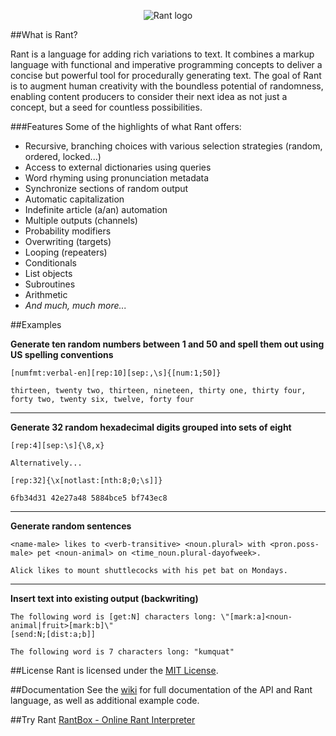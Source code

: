 <p align="center">
<img src="http://i.imgur.com/cDFy2w7.png" alt="Rant logo"></img>
</p>

##What is Rant?

Rant is a language for adding rich variations to text. It combines a markup language with functional and imperative programming concepts to deliver a concise but powerful tool for procedurally generating text. The goal of Rant is to augment human creativity with the boundless potential of randomness, enabling content producers to consider their next idea as not just a concept, but a seed for countless possibilities.

###Features
Some of the highlights of what Rant offers:

* Recursive, branching choices with various selection strategies (random, ordered, locked...)
* Access to external dictionaries using queries
* Word rhyming using pronunciation metadata
* Synchronize sections of random output
* Automatic capitalization
* Indefinite article (a/an) automation
* Multiple outputs (channels)
* Probability modifiers
* Overwriting (targets)
* Looping (repeaters)
* Conditionals
* List objects
* Subroutines
* Arithmetic
* *And much, much more...*

##Examples

**Generate ten random numbers between 1 and 50 and spell them out using US spelling conventions**
```
[numfmt:verbal-en][rep:10][sep:,\s]{[num:1;50]}
```
```
thirteen, twenty two, thirteen, nineteen, thirty one, thirty four, forty two, twenty six, twelve, forty four
```

---

**Generate 32 random hexadecimal digits grouped into sets of eight**
```
[rep:4][sep:\s]{\8,x}

Alternatively...

[rep:32]{\x[notlast:[nth:8;0;\s]]}
```
```
6fb34d31 42e27a48 5884bce5 bf743ec8
```

---

**Generate random sentences**
```
<name-male> likes to <verb-transitive> <noun.plural> with <pron.poss-male> pet <noun-animal> on <time_noun.plural-dayofweek>.
```
```
Alick likes to mount shuttlecocks with his pet bat on Mondays.
```

---

**Insert text into existing output (backwriting)**
```
The following word is [get:N] characters long: \"[mark:a]<noun-animal|fruit>[mark:b]\"
[send:N;[dist:a;b]]
```
```
The following word is 7 characters long: "kumquat"
```

##License
Rant is licensed under the [MIT License](https://github.com/TheBerkin/Rant/blob/master/LICENSE).

##Documentation
See the [wiki](http://github.com/TheBerkin/Rant/wiki) for full documentation of the API and Rant language, as well as additional example code.

##Try Rant
[RantBox - Online Rant Interpreter](http://berkin.me/rantbox)

